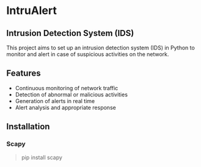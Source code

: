 # IntruAlert

## Intrusion Detection System (IDS)

This project aims to set up an intrusion detection system (IDS) in Python to monitor and alert in case of suspicious activities on the network.
## Features

- Continuous monitoring of network traffic
- Detection of abnormal or malicious activities
- Generation of alerts in real time
- Alert analysis and appropriate response

## Installation

### Scapy  
> pip install scapy

